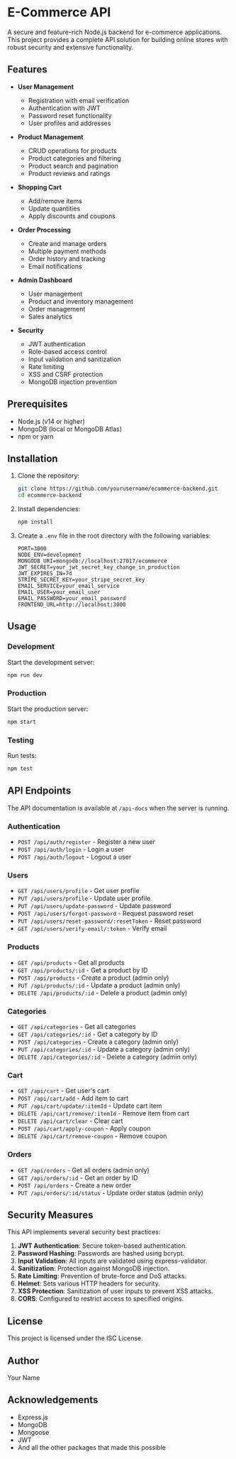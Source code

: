 # E-Commerce API

A secure and feature-rich Node.js backend for e-commerce applications. This project provides a complete API solution for building online stores with robust security and extensive functionality.

## Features

- **User Management**
  - Registration with email verification
  - Authentication with JWT
  - Password reset functionality
  - User profiles and addresses

- **Product Management**
  - CRUD operations for products
  - Product categories and filtering
  - Product search and pagination
  - Product reviews and ratings

- **Shopping Cart**
  - Add/remove items
  - Update quantities
  - Apply discounts and coupons

- **Order Processing**
  - Create and manage orders
  - Multiple payment methods
  - Order history and tracking
  - Email notifications

- **Admin Dashboard**
  - User management
  - Product and inventory management
  - Order management
  - Sales analytics

- **Security**
  - JWT authentication
  - Role-based access control
  - Input validation and sanitization
  - Rate limiting
  - XSS and CSRF protection
  - MongoDB injection prevention

## Prerequisites

- Node.js (v14 or higher)
- MongoDB (local or MongoDB Atlas)
- npm or yarn

## Installation

1. Clone the repository:
   ```bash
   git clone https://github.com/yourusername/ecommerce-backend.git
   cd ecommerce-backend
   ```

2. Install dependencies:
   ```bash
   npm install
   ```

3. Create a `.env` file in the root directory with the following variables:
   ```
   PORT=3000
   NODE_ENV=development
   MONGODB_URI=mongodb://localhost:27017/ecommerce
   JWT_SECRET=your_jwt_secret_key_change_in_production
   JWT_EXPIRES_IN=7d
   STRIPE_SECRET_KEY=your_stripe_secret_key
   EMAIL_SERVICE=your_email_service
   EMAIL_USER=your_email_user
   EMAIL_PASSWORD=your_email_password
   FRONTEND_URL=http://localhost:3000
   ```

## Usage

### Development

Start the development server:
```bash
npm run dev
```

### Production

Start the production server:
```bash
npm start
```

### Testing

Run tests:
```bash
npm test
```

## API Endpoints

The API documentation is available at `/api-docs` when the server is running.

### Authentication

- `POST /api/auth/register` - Register a new user
- `POST /api/auth/login` - Login a user
- `POST /api/auth/logout` - Logout a user

### Users

- `GET /api/users/profile` - Get user profile
- `PUT /api/users/profile` - Update user profile
- `PUT /api/users/update-password` - Update password
- `POST /api/users/forgot-password` - Request password reset
- `PUT /api/users/reset-password/:resetToken` - Reset password
- `GET /api/users/verify-email/:token` - Verify email

### Products

- `GET /api/products` - Get all products
- `GET /api/products/:id` - Get a product by ID
- `POST /api/products` - Create a product (admin only)
- `PUT /api/products/:id` - Update a product (admin only)
- `DELETE /api/products/:id` - Delete a product (admin only)

### Categories

- `GET /api/categories` - Get all categories
- `GET /api/categories/:id` - Get a category by ID
- `POST /api/categories` - Create a category (admin only)
- `PUT /api/categories/:id` - Update a category (admin only)
- `DELETE /api/categories/:id` - Delete a category (admin only)

### Cart

- `GET /api/cart` - Get user's cart
- `POST /api/cart/add` - Add item to cart
- `PUT /api/cart/update/:itemId` - Update cart item
- `DELETE /api/cart/remove/:itemId` - Remove item from cart
- `DELETE /api/cart/clear` - Clear cart
- `POST /api/cart/apply-coupon` - Apply coupon
- `DELETE /api/cart/remove-coupon` - Remove coupon

### Orders

- `GET /api/orders` - Get all orders (admin only)
- `GET /api/orders/:id` - Get an order by ID
- `POST /api/orders` - Create a new order
- `PUT /api/orders/:id/status` - Update order status (admin only)

## Security Measures

This API implements several security best practices:

1. **JWT Authentication**: Secure token-based authentication.
2. **Password Hashing**: Passwords are hashed using bcrypt.
3. **Input Validation**: All inputs are validated using express-validator.
4. **Sanitization**: Protection against MongoDB injection.
5. **Rate Limiting**: Prevention of brute-force and DoS attacks.
6. **Helmet**: Sets various HTTP headers for security.
7. **XSS Protection**: Sanitization of user inputs to prevent XSS attacks.
8. **CORS**: Configured to restrict access to specified origins.

## License

This project is licensed under the ISC License.

## Author

Your Name

## Acknowledgements

- Express.js
- MongoDB
- Mongoose
- JWT
- And all the other packages that made this possible 